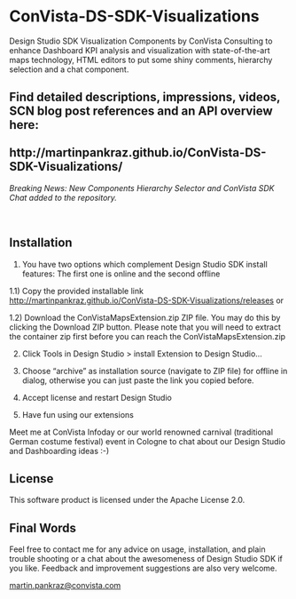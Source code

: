 ConVista-DS-SDK-Visualizations
==============================
Design Studio SDK Visualization Components by ConVista Consulting to enhance Dashboard KPI analysis and visualization with state-of-the-art maps technology, HTML editors to put some shiny comments, hierarchy selection and a chat component.

<h2>Find detailed descriptions, impressions, videos, SCN blog post references and an API overview here:
<br><br>
http://martinpankraz.github.io/ConVista-DS-SDK-Visualizations/ </h2>

<i>Breaking News: New Components Hierarchy Selector and ConVista SDK Chat added to the repository.</i>

<br>

Installation
------------
1)	You have two options which complement Design Studio SDK install features: The first one is online and the second offline

1.1) Copy the provided installable link http://martinpankraz.github.io/ConVista-DS-SDK-Visualizations/releases or

1.2) Download the ConVistaMapsExtension.zip ZIP file. You may do this by clicking the Download ZIP button. Please note that you will need to extract the container zip first before you can reach the ConVistaMapsExtension.zip

2)	Click Tools in Design Studio > install Extension to Design Studio…

3)	Choose “archive” as installation source (navigate to ZIP file) for offline in dialog, otherwise you can just paste the link you copied before.

4)	Accept license and restart Design Studio

5)	Have fun using our extensions

Meet me at ConVista Infoday or our world renowned carnival (traditional German costume festival) event in Cologne to chat about our Design Studio and Dashboarding ideas :-)


License
-------
This software product is licensed under the Apache License 2.0.


Final Words
-----------
Feel free to contact me for any advice on usage, installation, and plain trouble shooting or a chat about the awesomeness of Design Studio SDK if you like. Feedback and improvement suggestions are also very welcome.

martin.pankraz@convista.com
